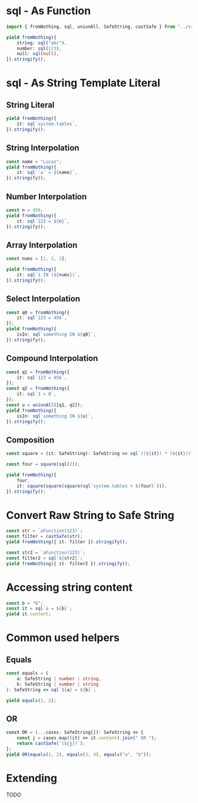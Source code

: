 # sql - As Function

```ts eval
import { fromNothing, sql, unionAll, SafeString, castSafe } from "../src";
```

```ts eval --yield=sql
yield fromNothing({
    string: sql("abc"),
    number: sql(123),
    null: sql(null),
}).stringify();
```

# sql - As String Template Literal

## String Literal

```ts eval --yield=sql
yield fromNothing({
    it: sql`system.tables`,
}).stringify();
```

## String Interpolation

```ts eval --yield=sql
const name = "Lucas";
yield fromNothing({
    it: sql`'a' = ${name}`,
}).stringify();
```

## Number Interpolation

```ts eval --yield=sql
const n = 456;
yield fromNothing({
    it: sql`123 = ${n}`,
}).stringify();
```

## Array Interpolation

```ts eval --yield=sql
const nums = [1, 2, 3];

yield fromNothing({
    it: sql`1 IN (${nums})`,
}).stringify();
```

## Select Interpolation

```ts eval --yield=sql
const q0 = fromNothing({
    it: sql`123 = 456`,
});
yield fromNothing({
    isIn: sql`something IN ${q0}`,
}).stringify();
```

## Compound Interpolation

```ts eval --yield=sql
const q1 = fromNothing({
    it: sql`123 = 456`,
});
const q2 = fromNothing({
    it: sql`1 > 0`,
});
const u = unionAll([q1, q2]);
yield fromNothing({
    isIn: sql`something IN ${u}`,
}).stringify();
```

## Composition

```ts eval --yield=sql
const square = (it: SafeString): SafeString => sql`((${it}) * (${it}))`;

const four = square(sql(2));

yield fromNothing({
    four,
    it: square(square(square(sql`system.tables + ${four}`))),
}).stringify();
```

# Convert Raw String to Safe String

```ts eval --yield=sql
const str = `aFunction(123)`;
const filter = castSafe(str);
yield fromNothing({ it: filter }).stringify();
```

```ts eval --yield=sql
const str2 = `aFunction(123)`;
const filter2 = sql`${str2}`;
yield fromNothing({ it: filter2 }).stringify();
```

# Accessing string content

```ts eval --yield=sql
const b = "b";
const it = sql`a = ${b}`;
yield it.content;
```

# Common used helpers

## Equals

```ts eval --yield=json
const equals = (
    a: SafeString | number | string,
    b: SafeString | number | string
): SafeString => sql`${a} = ${b}`;

yield equals(1, 2);
```

## OR

```ts eval --yield=json
const OR = (...cases: SafeString[]): SafeString => {
    const j = cases.map((it) => it.content).join(" OR ");
    return castSafe(`(${j})`);
};
yield OR(equals(1, 2), equals(3, 4), equals("a", "b"));
```

# Extending

TODO
